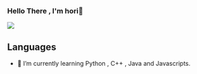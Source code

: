 ### Hello There , I'm hori👋 
![](https://komarev.com/ghpvc/?username=hori1999&color=dc143c)


## Languages

- 🌱 I’m currently learning Python , C++ , Java and Javascripts.





